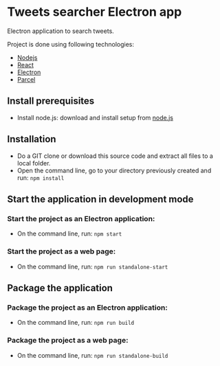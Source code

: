 # Tweets searcher Electron app
Electron application to search tweets.

Project is done using following technologies: 
* [Nodejs](https://nodejs.org/) 
* [React](https://es.reactjs.org/)
* [Electron](https://www.electronjs.org/)
* [Parcel](https://parceljs.org/)

## Install prerequisites
- Install node.js: download and install setup from [node.js](https://nodejs.org/en/download/)

## Installation
* Do a GIT clone or download this source code and extract all files to a local folder.
* Open the command line, go to your directory previously created and run: ``` npm install ```

## Start the application in development mode
### Start the project as an Electron application:
* On the command line, run: ``` npm start ```

### Start the project as a web page:
* On the command line, run: ``` npm run standalone-start ```

## Package the application
### Package the project as an Electron application:
* On the command line, run: ``` npm run build ```

### Package the project as a web page:
* On the command line, run: ``` npm run standalone-build ```

